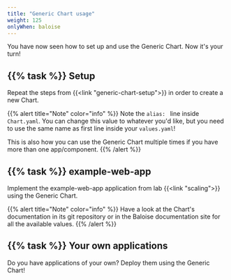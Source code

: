 ```yaml
---
title: "Generic Chart usage"
weight: 125
onlyWhen: baloise
---
```


You have now seen how to set up and use the Generic Chart. Now it's your turn!


## {{% task %}} Setup

Repeat the steps from {{<link "generic-chart-setup">}} in order to create a new Chart.

{{% alert title="Note" color="info" %}}
Note the `alias: ` line inside `Chart.yaml`. You can change this value to whatever you'd like, but you need to use the same name as first line inside your `values.yaml`!

This is also how you can use the Generic Chart multiple times if you have more than one app/component.
{{% /alert %}}


## {{% task %}} example-web-app

Implement the example-web-app application from lab {{<link "scaling">}} using the Generic Chart.

{{% alert title="Note" color="info" %}}
Have a look at the Chart's documentation in its git repository or in the Baloise documentation site for all the available values.
{{% /alert %}}


## {{% task %}} Your own applications

Do you have applications of your own? Deploy them using the Generic Chart!
